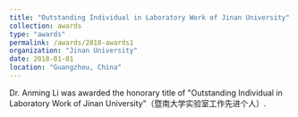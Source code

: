 ```yaml
---
title: "Outstanding Individual in Laboratory Work of Jinan University"
collection: awards
type: "awards"
permalink: /awards/2018-awards1
organization: "Jinan University"
date: 2018-01-01
location: "Guangzhou, China"
---
```


Dr. Anming Li was awarded the honorary title of "Outstanding Individual in Laboratory Work of Jinan University"（暨南大学实验室工作先进个人）.

